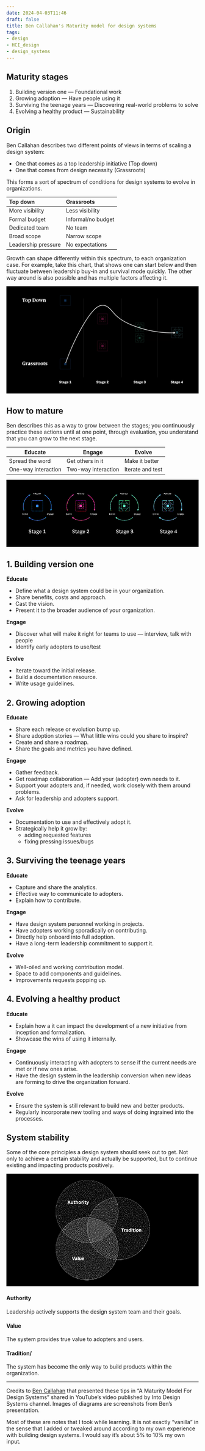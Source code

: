 ```yaml
---
date: 2024-04-03T11:46
draft: false
title: Ben Callahan's Maturity model for design systems
tags:
- design
- HCI_design
- design_systems
---
```


## Maturity stages

1. Building version one — Foundational work
2. Growing adoption — Have people using it
3. Surviving the teenage years — Discovering real-world problems to solve
4. Evolving a healthy product — Sustainability

## Origin

Ben Callahan describes two different points of views in terms of scaling a design system:

- One that comes as a top leadership initiative (Top down)
- One that comes from design necessity (Grassroots)

This forms a sort of spectrum of conditions for design systems to evolve in organizations.

| Top down              | Grassroots            |
| :---                  | :---                  |
| More visibility       | Less visibility       |
| Formal budget         | Informal/no budget    |
| Dedicated team        | No team               |
| Broad scope           | Narrow scope          |
| Leadership pressure   | No expectations       |

Growth can shape differently within this spectrum, to each organization case. For example, take this chart, that shows one can start below and then fluctuate between leadership buy-in and survival mode quickly. The other way around is also possible and has multiple factors affecting it.

![](../attachment/vsc-paste/maturity-model-for-design-systems-240403145136.png)

## How to mature

Ben describes this as a way to grow between the stages; you continuously practice these actions until at one point, through evaluation, you understand that you can grow to the next stage.

| Educate   | Engage    | Evolve    |
| --        | --        | --        |
| Spread the word | Get others in it | Make it better |
| One-way interaction | Two-way interaction | Iterate and test |

![](../attachment/vsc-paste/maturity-model-for-design-systems-240403145240.png)

## 1. Building version one

**Educate**

- Define what a design system could be in your organization.
- Share benefits, costs and approach.
- Cast the vision.
- Present it to the broader audience of your organization.

**Engage**

- Discover what will make it right for teams to use — interview, talk with people
- Identify early adopters to use/test

**Evolve**

- Iterate toward the initial release.
- Build a documentation resource.
- Write usage guidelines.

## 2. Growing adoption

**Educate**

- Share each release or evolution bump up.
- Share adoption stories — What little wins could you share to inspire?
- Create and share a roadmap.
- Share the goals and metrics you have defined.

**Engage**

- Gather feedback.
- Get roadmap collaboration — Add your (adopter) own needs to it.
- Support your adopters and, if needed, work closely with them around problems.
- Ask for leadership and adopters support.

**Evolve**

- Documentation to use and effectively adopt it.
- Strategically help it grow by:
  - adding requested features
  - fixing pressing issues/bugs

## 3. Surviving the teenage years

**Educate**

- Capture and share the analytics.
- Effective way to communicate to adopters.
- Explain how to contribute.

**Engage**

- Have design system personnel working in projects.
- Have adopters working sporadically on contributing.
- Directly help onboard into full adoption.
- Have a long-term leadership commitment to support it.

**Evolve**

- Well-oiled and working contribution model.
- Space to add components and guidelines.
- Improvements requests popping up.

## 4. Evolving a healthy product

**Educate**

- Explain how a it can impact the development of a new initiative from inception and formalization.
- Showcase the wins of using it internally.

**Engage**

- Continuously interacting with adopters to sense if the current needs are met or if new ones arise.
- Have the design system in the leadership conversion when new ideas are forming to drive the organization forward.

**Evolve**

- Ensure the system is still relevant to build new and better products.
- Regularly incorporate new tooling and ways of doing ingrained into the processes.

## System stability

Some of the core principles a design system should seek out to get. Not only to achieve a certain stability and actually be supported, but to continue existing and impacting products positively.

![](../attachment/vsc-paste/maturity-model-for-design-systems-240403150128.png)

#### Authority

Leadership actively supports the design system team and their goals.

#### Value

The system provides true value to adopters and users.

#### Tradition/

The system has become the only way to build products within the organization.

---

Credits to [Ben Callahan](https://bencallahan.com/) that presented these tips in “A Maturity Model For Design Systems” shared in YouTube’s video published by Into Design Systems channel. Images of diagrams are screenshots from Ben’s presentation.

Most of these are notes that I took while learning. It is not exactly “vanilla” in the sense that I added or tweaked around according to my own experience with building design systems. I would say it’s about 5% to 10% my own input.
